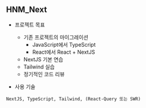 ## HNM_Next

- 프로젝트 목표

  - 기존 프로젝트의 마이그레이션
    - JavaScript에서 TypeScript
    - React에서 React + NextJS
  - NextJS 기본 연습
  - Tailwind 실습
  - 정기적인 코드 리뷰

- 사용 기술

```
NextJS, TypeScript, Tailwind, (React-Query 또는 SWR)
```
